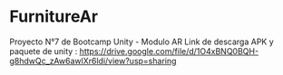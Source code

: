 # FurnitureAr
Proyecto N°7 de Bootcamp Unity - Modulo AR
Link de descarga APK y paquete de unity : https://drive.google.com/file/d/1O4xBNQ0BQH-g8hdwQc_zAw6awlXr6ldi/view?usp=sharing
